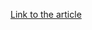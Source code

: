 [Link to the article](https://cybersecuritynews.com/threat-actors-behind-giftedcrook-stealer-coverted-it/)
